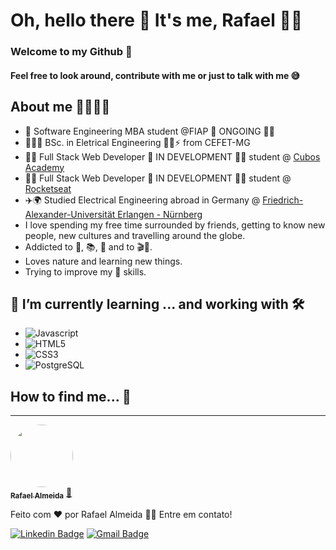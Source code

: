 # Oh, hello there 👋 It's me, Rafael 👨‍💻 
### Welcome to my Github 🥰
#### Feel free to look around, contribute with me or just to talk with me 😅

<!--
**alsantosrafael/alsantosrafael** is a ✨ _special_ ✨ repository because its `README.md` (this file) appears on your GitHub profile.

Here are some ideas to get you started:

- 🔭 I’m currently working on ...
- 🌱 I’m currently learning ...
- 👯 I’m looking to collaborate on ...
- 🤔 I’m looking for help with ...
- 💬 Ask me about ...
- 📫 How to reach me: ...
- 😄 Pronouns: ...
- ⚡ Fun fact: ...
-->
## About me 👨🏻‍💼🦅
- 📜 Software Engineering MBA student @FIAP 🚧 ONGOING 🚀🚧
- 👨🏻‍🎓 BSc. in Eletrical Engineering 👷🏻⚡ from CEFET-MG
- 👨‍💻 Full Stack Web Developer 🚧 IN DEVELOPMENT 🚀🚧 student @ <a href="https://www.cubos.academy/">Cubos Academy</a>
- 👨‍💻 Full Stack Web Developer 🚧 IN DEVELOPMENT 🚀🚧 student @ <a href="https://rocketseat.com.br/">Rocketseat</a>
- ✈️🌍 Studied Electrical Engineering abroad in Germany @ <a href="https://www.fau.eu/">Friedrich-Alexander-Universität Erlangen - Nürnberg</a>
- I love spending my free time surrounded by friends, getting to know new people, new cultures and travelling around the globe.
- Addicted to 🚴, 📚, 🎼 and to 🎬🍿.
- Loves nature and learning new things.
- Trying to improve my 📸 skills.

## 🌱 I’m currently learning ... and working with 🛠️
 - ![Javascript](https://img.shields.io/static/v1?label=&message=Javascript&color=yellowgreen) 
 - ![HTML5](https://img.shields.io/static/v1?label=&message=HTML5&color=red) 
 - ![CSS3](https://img.shields.io/static/v1?label=&message=CSS3&color=blue)
 - ![PostgreSQL](https://img.shields.io/static/v1?label=&message=PostgreSQL&color=blue)
 
## How to find me... 🎯
---

<a href="https://github.com/alsantosrafael/">
 <img style="border-radius: 50%;" src="https://avatars1.githubusercontent.com/u/60659321?s=460&u=f7b85d61e01a491287fce14c7e9bc0ee74475cc8&v=4" width="100px;" alt=""/>
 <br />
 <sub><b>Rafael Almeida</b></sub></a> <a href="https://github.com/alsantosrafael" title="Github">🚀</a>


Feito com ❤️ por Rafael Almeida 👋🏽 Entre em contato!

 [![Linkedin Badge](https://img.shields.io/badge/-Rafael-blue?style=flat-square&logo=Linkedin&logoColor=white&link=https://www.linkedin.com/in/rafaalms/)](https://www.linkedin.com/in/rafaalms/) 
[![Gmail Badge](https://img.shields.io/badge/-rafael.profeng@gmail.com-c14438?style=flat-square&logo=Gmail&logoColor=white&link=mailto:rafael.profeng@gmail.com)](mailto:rafael.profeng@gmail.com)
